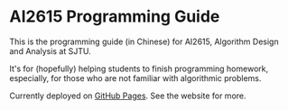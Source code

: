 # AI2615 Programming Guide

This is the programming guide (in Chinese) for AI2615, Algorithm Design and Analysis at SJTU.

It's for (hopefully) helping students to finish programming homework, especially, for those who are not familiar with algorithmic problems.

Currently deployed on [GitHub Pages](https://ai2615.fstqwq.pw). See the website for more.